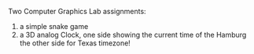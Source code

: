 Two Computer Graphics Lab assignments:
1) a simple snake game
2) a 3D analog Clock, one side showing the current time of the Hamburg the other side for Texas timezone!

